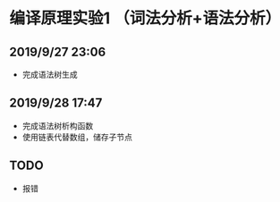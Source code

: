 # 编译原理实验1 （词法分析+语法分析）
## 2019/9/27 23:06
* 完成语法树生成
## 2019/9/28 17:47
* 完成语法树析构函数
* 使用链表代替数组，储存子节点
## TODO
* 报错